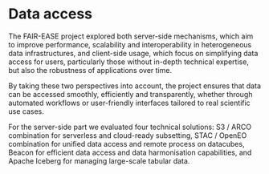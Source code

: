 # Data access

The FAIR-EASE project explored both server-side mechanisms, which aim to
improve performance, scalability and interoperability in heterogeneous
data infrastructures, and client-side usage, which focus on simplifying
data access for users, particularly those without in-depth technical
expertise, but also the robustness of applications over time.

By taking these two perspectives into account, the project ensures that
data can be accessed smoothly, efficiently and transparently, whether
through automated workflows or user-friendly interfaces tailored to real
scientific use cases.

For the server-side part we evaluated four technical solutions: S3 /
ARCO combination for serverless and cloud-ready subsetting, STAC /
OpenEO combination for unified data access and remote process on
datacubes, Beacon for efficient data access and data harmonisation
capabilities, and Apache Iceberg for managing large-scale tabular data.